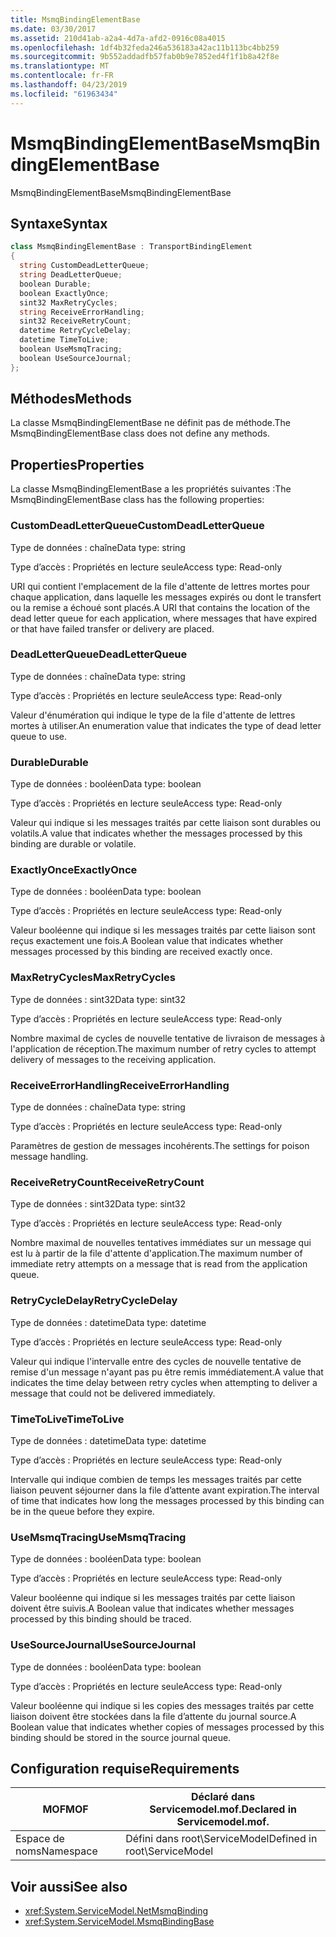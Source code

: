 ```yaml
---
title: MsmqBindingElementBase
ms.date: 03/30/2017
ms.assetid: 210d41ab-a2a4-4d7a-afd2-0916c08a4015
ms.openlocfilehash: 1df4b32feda246a536183a42ac11b113bc4bb259
ms.sourcegitcommit: 9b552addadfb57fab0b9e7852ed4f1f1b8a42f8e
ms.translationtype: MT
ms.contentlocale: fr-FR
ms.lasthandoff: 04/23/2019
ms.locfileid: "61963434"
---
```

# <a name="msmqbindingelementbase"></a><span data-ttu-id="c55f2-102">MsmqBindingElementBase</span><span class="sxs-lookup"><span data-stu-id="c55f2-102">MsmqBindingElementBase</span></span>
<span data-ttu-id="c55f2-103">MsmqBindingElementBase</span><span class="sxs-lookup"><span data-stu-id="c55f2-103">MsmqBindingElementBase</span></span>  
  
## <a name="syntax"></a><span data-ttu-id="c55f2-104">Syntaxe</span><span class="sxs-lookup"><span data-stu-id="c55f2-104">Syntax</span></span>  
  
```csharp  
class MsmqBindingElementBase : TransportBindingElement  
{  
  string CustomDeadLetterQueue;  
  string DeadLetterQueue;  
  boolean Durable;  
  boolean ExactlyOnce;  
  sint32 MaxRetryCycles;  
  string ReceiveErrorHandling;  
  sint32 ReceiveRetryCount;  
  datetime RetryCycleDelay;  
  datetime TimeToLive;  
  boolean UseMsmqTracing;  
  boolean UseSourceJournal;  
};  
```  
  
## <a name="methods"></a><span data-ttu-id="c55f2-105">Méthodes</span><span class="sxs-lookup"><span data-stu-id="c55f2-105">Methods</span></span>  
 <span data-ttu-id="c55f2-106">La classe MsmqBindingElementBase ne définit pas de méthode.</span><span class="sxs-lookup"><span data-stu-id="c55f2-106">The MsmqBindingElementBase class does not define any methods.</span></span>  
  
## <a name="properties"></a><span data-ttu-id="c55f2-107">Properties</span><span class="sxs-lookup"><span data-stu-id="c55f2-107">Properties</span></span>  
 <span data-ttu-id="c55f2-108">La classe MsmqBindingElementBase a les propriétés suivantes :</span><span class="sxs-lookup"><span data-stu-id="c55f2-108">The MsmqBindingElementBase class has the following properties:</span></span>  
  
### <a name="customdeadletterqueue"></a><span data-ttu-id="c55f2-109">CustomDeadLetterQueue</span><span class="sxs-lookup"><span data-stu-id="c55f2-109">CustomDeadLetterQueue</span></span>  
 <span data-ttu-id="c55f2-110">Type de données : chaîne</span><span class="sxs-lookup"><span data-stu-id="c55f2-110">Data type: string</span></span>  
  
 <span data-ttu-id="c55f2-111">Type d’accès : Propriétés en lecture seule</span><span class="sxs-lookup"><span data-stu-id="c55f2-111">Access type: Read-only</span></span>  
  
 <span data-ttu-id="c55f2-112">URI qui contient l'emplacement de la file d'attente de lettres mortes pour chaque application, dans laquelle les messages expirés ou dont le transfert ou la remise a échoué sont placés.</span><span class="sxs-lookup"><span data-stu-id="c55f2-112">A URI that contains the location of the dead letter queue for each application, where messages that have expired or that have failed transfer or delivery are placed.</span></span>  
  
### <a name="deadletterqueue"></a><span data-ttu-id="c55f2-113">DeadLetterQueue</span><span class="sxs-lookup"><span data-stu-id="c55f2-113">DeadLetterQueue</span></span>  
 <span data-ttu-id="c55f2-114">Type de données : chaîne</span><span class="sxs-lookup"><span data-stu-id="c55f2-114">Data type: string</span></span>  
  
 <span data-ttu-id="c55f2-115">Type d’accès : Propriétés en lecture seule</span><span class="sxs-lookup"><span data-stu-id="c55f2-115">Access type: Read-only</span></span>  
  
 <span data-ttu-id="c55f2-116">Valeur d'énumération qui indique le type de la file d'attente de lettres mortes à utiliser.</span><span class="sxs-lookup"><span data-stu-id="c55f2-116">An enumeration value that indicates the type of dead letter queue to use.</span></span>  
  
### <a name="durable"></a><span data-ttu-id="c55f2-117">Durable</span><span class="sxs-lookup"><span data-stu-id="c55f2-117">Durable</span></span>  
 <span data-ttu-id="c55f2-118">Type de données : booléen</span><span class="sxs-lookup"><span data-stu-id="c55f2-118">Data type: boolean</span></span>  
  
 <span data-ttu-id="c55f2-119">Type d’accès : Propriétés en lecture seule</span><span class="sxs-lookup"><span data-stu-id="c55f2-119">Access type: Read-only</span></span>  
  
 <span data-ttu-id="c55f2-120">Valeur qui indique si les messages traités par cette liaison sont durables ou volatils.</span><span class="sxs-lookup"><span data-stu-id="c55f2-120">A value that indicates whether the messages processed by this binding are durable or volatile.</span></span>  
  
### <a name="exactlyonce"></a><span data-ttu-id="c55f2-121">ExactlyOnce</span><span class="sxs-lookup"><span data-stu-id="c55f2-121">ExactlyOnce</span></span>  
 <span data-ttu-id="c55f2-122">Type de données : booléen</span><span class="sxs-lookup"><span data-stu-id="c55f2-122">Data type: boolean</span></span>  
  
 <span data-ttu-id="c55f2-123">Type d’accès : Propriétés en lecture seule</span><span class="sxs-lookup"><span data-stu-id="c55f2-123">Access type: Read-only</span></span>  
  
 <span data-ttu-id="c55f2-124">Valeur booléenne qui indique si les messages traités par cette liaison sont reçus exactement une fois.</span><span class="sxs-lookup"><span data-stu-id="c55f2-124">A Boolean value that indicates whether messages processed by this binding are received exactly once.</span></span>  
  
### <a name="maxretrycycles"></a><span data-ttu-id="c55f2-125">MaxRetryCycles</span><span class="sxs-lookup"><span data-stu-id="c55f2-125">MaxRetryCycles</span></span>  
 <span data-ttu-id="c55f2-126">Type de données : sint32</span><span class="sxs-lookup"><span data-stu-id="c55f2-126">Data type: sint32</span></span>  
  
 <span data-ttu-id="c55f2-127">Type d’accès : Propriétés en lecture seule</span><span class="sxs-lookup"><span data-stu-id="c55f2-127">Access type: Read-only</span></span>  
  
 <span data-ttu-id="c55f2-128">Nombre maximal de cycles de nouvelle tentative de livraison de messages à l'application de réception.</span><span class="sxs-lookup"><span data-stu-id="c55f2-128">The maximum number of retry cycles to attempt delivery of messages to the receiving application.</span></span>  
  
### <a name="receiveerrorhandling"></a><span data-ttu-id="c55f2-129">ReceiveErrorHandling</span><span class="sxs-lookup"><span data-stu-id="c55f2-129">ReceiveErrorHandling</span></span>  
 <span data-ttu-id="c55f2-130">Type de données : chaîne</span><span class="sxs-lookup"><span data-stu-id="c55f2-130">Data type: string</span></span>  
  
 <span data-ttu-id="c55f2-131">Type d’accès : Propriétés en lecture seule</span><span class="sxs-lookup"><span data-stu-id="c55f2-131">Access type: Read-only</span></span>  
  
 <span data-ttu-id="c55f2-132">Paramètres de gestion de messages incohérents.</span><span class="sxs-lookup"><span data-stu-id="c55f2-132">The settings for poison message handling.</span></span>  
  
### <a name="receiveretrycount"></a><span data-ttu-id="c55f2-133">ReceiveRetryCount</span><span class="sxs-lookup"><span data-stu-id="c55f2-133">ReceiveRetryCount</span></span>  
 <span data-ttu-id="c55f2-134">Type de données : sint32</span><span class="sxs-lookup"><span data-stu-id="c55f2-134">Data type: sint32</span></span>  
  
 <span data-ttu-id="c55f2-135">Type d’accès : Propriétés en lecture seule</span><span class="sxs-lookup"><span data-stu-id="c55f2-135">Access type: Read-only</span></span>  
  
 <span data-ttu-id="c55f2-136">Nombre maximal de nouvelles tentatives immédiates sur un message qui est lu à partir de la file d'attente d'application.</span><span class="sxs-lookup"><span data-stu-id="c55f2-136">The maximum number of immediate retry attempts on a message that is read from the application queue.</span></span>  
  
### <a name="retrycycledelay"></a><span data-ttu-id="c55f2-137">RetryCycleDelay</span><span class="sxs-lookup"><span data-stu-id="c55f2-137">RetryCycleDelay</span></span>  
 <span data-ttu-id="c55f2-138">Type de données : datetime</span><span class="sxs-lookup"><span data-stu-id="c55f2-138">Data type: datetime</span></span>  
  
 <span data-ttu-id="c55f2-139">Type d’accès : Propriétés en lecture seule</span><span class="sxs-lookup"><span data-stu-id="c55f2-139">Access type: Read-only</span></span>  
  
 <span data-ttu-id="c55f2-140">Valeur qui indique l'intervalle entre des cycles de nouvelle tentative de remise d'un message n'ayant pas pu être remis immédiatement.</span><span class="sxs-lookup"><span data-stu-id="c55f2-140">A value that indicates the time delay between retry cycles when attempting to deliver a message that could not be delivered immediately.</span></span>  
  
### <a name="timetolive"></a><span data-ttu-id="c55f2-141">TimeToLive</span><span class="sxs-lookup"><span data-stu-id="c55f2-141">TimeToLive</span></span>  
 <span data-ttu-id="c55f2-142">Type de données : datetime</span><span class="sxs-lookup"><span data-stu-id="c55f2-142">Data type: datetime</span></span>  
  
 <span data-ttu-id="c55f2-143">Type d’accès : Propriétés en lecture seule</span><span class="sxs-lookup"><span data-stu-id="c55f2-143">Access type: Read-only</span></span>  
  
 <span data-ttu-id="c55f2-144">Intervalle qui indique combien de temps les messages traités par cette liaison peuvent séjourner dans la file d’attente avant expiration.</span><span class="sxs-lookup"><span data-stu-id="c55f2-144">The interval of time that indicates how long the messages processed by this binding can be in the queue before they expire.</span></span>  
  
### <a name="usemsmqtracing"></a><span data-ttu-id="c55f2-145">UseMsmqTracing</span><span class="sxs-lookup"><span data-stu-id="c55f2-145">UseMsmqTracing</span></span>  
 <span data-ttu-id="c55f2-146">Type de données : booléen</span><span class="sxs-lookup"><span data-stu-id="c55f2-146">Data type: boolean</span></span>  
  
 <span data-ttu-id="c55f2-147">Type d’accès : Propriétés en lecture seule</span><span class="sxs-lookup"><span data-stu-id="c55f2-147">Access type: Read-only</span></span>  
  
 <span data-ttu-id="c55f2-148">Valeur booléenne qui indique si les messages traités par cette liaison doivent être suivis.</span><span class="sxs-lookup"><span data-stu-id="c55f2-148">A Boolean value that indicates whether messages processed by this binding should be traced.</span></span>  
  
### <a name="usesourcejournal"></a><span data-ttu-id="c55f2-149">UseSourceJournal</span><span class="sxs-lookup"><span data-stu-id="c55f2-149">UseSourceJournal</span></span>  
 <span data-ttu-id="c55f2-150">Type de données : booléen</span><span class="sxs-lookup"><span data-stu-id="c55f2-150">Data type: boolean</span></span>  
  
 <span data-ttu-id="c55f2-151">Type d’accès : Propriétés en lecture seule</span><span class="sxs-lookup"><span data-stu-id="c55f2-151">Access type: Read-only</span></span>  
  
 <span data-ttu-id="c55f2-152">Valeur booléenne qui indique si les copies des messages traités par cette liaison doivent être stockées dans la file d’attente du journal source.</span><span class="sxs-lookup"><span data-stu-id="c55f2-152">A Boolean value that indicates whether copies of messages processed by this binding should be stored in the source journal queue.</span></span>  
  
## <a name="requirements"></a><span data-ttu-id="c55f2-153">Configuration requise</span><span class="sxs-lookup"><span data-stu-id="c55f2-153">Requirements</span></span>  
  
|<span data-ttu-id="c55f2-154">MOF</span><span class="sxs-lookup"><span data-stu-id="c55f2-154">MOF</span></span>|<span data-ttu-id="c55f2-155">Déclaré dans Servicemodel.mof.</span><span class="sxs-lookup"><span data-stu-id="c55f2-155">Declared in Servicemodel.mof.</span></span>|  
|---------|-----------------------------------|  
|<span data-ttu-id="c55f2-156">Espace de noms</span><span class="sxs-lookup"><span data-stu-id="c55f2-156">Namespace</span></span>|<span data-ttu-id="c55f2-157">Défini dans root\ServiceModel</span><span class="sxs-lookup"><span data-stu-id="c55f2-157">Defined in root\ServiceModel</span></span>|  
  
## <a name="see-also"></a><span data-ttu-id="c55f2-158">Voir aussi</span><span class="sxs-lookup"><span data-stu-id="c55f2-158">See also</span></span>

- <xref:System.ServiceModel.NetMsmqBinding>
- <xref:System.ServiceModel.MsmqBindingBase>

